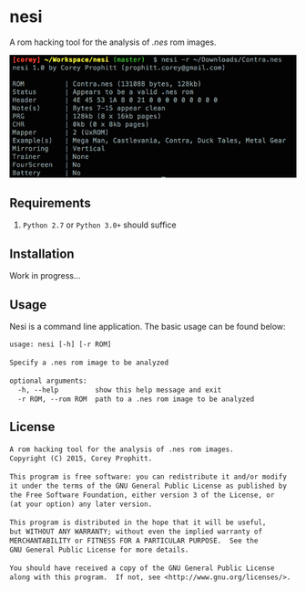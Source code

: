 nesi
====

A rom hacking tool for the analysis of *.nes* rom images.

![alt text](screenshots/nesi-screenshot.png "A screenshot of nesi's output")

Requirements
------------

1. `Python 2.7` or `Python 3.0+` should suffice

Installation
------------

Work in progress...

Usage
-----

Nesi is a command line application. The basic usage can be found below:

    usage: nesi [-h] [-r ROM]

    Specify a .nes rom image to be analyzed

    optional arguments:
      -h, --help         show this help message and exit
      -r ROM, --rom ROM  path to a .nes rom image to be analyzed

License
-------

    A rom hacking tool for the analysis of .nes rom images.
    Copyright (C) 2015, Corey Prophitt.

    This program is free software: you can redistribute it and/or modify
    it under the terms of the GNU General Public License as published by
    the Free Software Foundation, either version 3 of the License, or
    (at your option) any later version.

    This program is distributed in the hope that it will be useful,
    but WITHOUT ANY WARRANTY; without even the implied warranty of
    MERCHANTABILITY or FITNESS FOR A PARTICULAR PURPOSE.  See the
    GNU General Public License for more details.

    You should have received a copy of the GNU General Public License
    along with this program.  If not, see <http://www.gnu.org/licenses/>.

